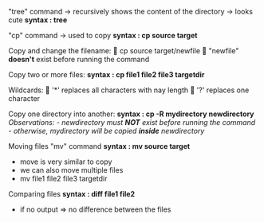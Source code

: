 "tree" command -> recursively shows the content of the directory
               -> looks cute
**syntax : tree**

"cp" command -> used to copy
**syntax : cp source target**

Copy and change the filename:
💠 cp source target/newfile
💠 "newfile" **doesn't** exist before running the command

Copy two or more files:
**syntax : cp file1 file2 file3 targetdir**

Wildcards:
💠 '*' replaces all characters with nay length
💠 '?' replaces one character

Copy one directory into another:
**syntax : cp -R mydirectory newdirectory**
*Observations: - newdirectory must **NOT** exist before running the command*
               - *otherwise, mydirectory will be copied **inside** newdirectory*

Moving files
"mv" command
**syntax : mv source target**
- move is very similar to copy
- we can also move multiple files
- mv file1 file2 file3 targetdir

Comparing files
**syntax : diff file1 file2**
- if no output => no difference between the files
